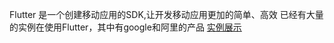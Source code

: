 Flutter 是一个创建移动应用的SDK,让开发移动应用更加的简单、高效
已经有大量的实例在使用Flutter，其中有google和阿里的产品 [实例展示](https://flutter.io/showcase/)
